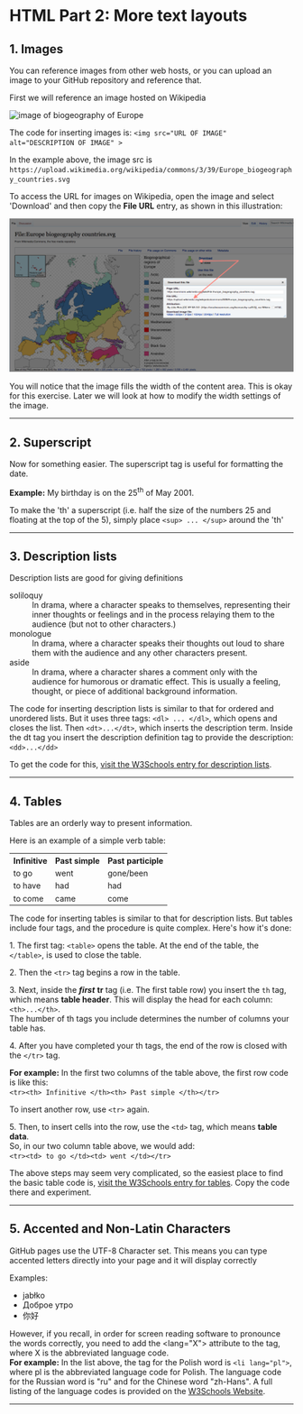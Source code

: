 <h1>HTML Part 2: More text layouts</h1>
<h2>1. Images</h2>
<p>You can reference images from other web hosts, or you can upload an image to your GitHub repository and reference that.<p>
<p>First we will reference an image hosted on Wikipedia</p>
<img src="https://upload.wikimedia.org/wikipedia/commons/3/39/Europe_biogeography_countries.svg" alt="image of biogeography of Europe">
<p>The code for inserting images is: <code>&lt;img src="URL OF IMAGE" alt="DESCRIPTION OF IMAGE" &gt;</code></p>
<p>In the example above, the image src is <code> https://upload.wikimedia.org/wikipedia/commons/3/39/Europe_biogeography_countries.svg </code></p>
<p>To access the URL for images on Wikipedia, open the image and select 'Download' and then copy the <b>File URL</b> entry, as shown in this illustration:</p>
<img src="assets/wikimedia-europe-countries.png" alt="image showing how to get URL of Wikimedia images">


<p>You will notice that the image fills the width of the content area. This is okay for this exercise. Later we will look at how to modify the width settings of the image.</p>

<hr>

<h2>2. Superscript</h2>
<p>Now for something easier. The superscript tag is useful for formatting the date.</p>
<p><b>Example:</b> My birthday is on the 25<sup>th</sup> of May 2001.</p>
<p>To make the 'th' a superscript (i.e. half the size of the numbers 25 and floating at the top of the 5), simply place <code>&lt;sup&gt; ... &lt;/sup&gt;</code> around the 'th'</p>
<hr>


<h2>3. Description lists</h2>
<p>Description lists are good for giving definitions</p>
<dl>
  <dt>soliloquy</dt>
  <dd>In drama, where a character speaks to themselves, representing their inner thoughts or feelings and in the process relaying them to the audience (but not to other characters.)</dd>
  <dt>monologue</dt>
  <dd>In drama, where a character speaks their thoughts out loud to share them with the audience and any other characters present.</dd>
  <dt>aside</dt>
  <dd>In drama, where a character shares a comment only with the audience for humorous or dramatic effect. This is usually a feeling, thought, or piece of additional background information.</dd>
</dl>
<p>The code for inserting description lists is similar to that for ordered and unordered lists. But it uses three tags: <code>&lt;dl&gt; ... &lt;/dl&gt;</code>, which opens and closes the list. Then <code>&lt;dt&gt;...&lt;/dt&gt;</code>, which inserts the description term. Inside the dt tag you insert the description definition tag to provide the description: <code>&lt;dd&gt;...&lt;/dd&gt;</code></p>
<p>To get the code for this, <a href="https://www.w3schools.com/tags/tag_dl.asp">visit the W3Schools entry for description lists</a>.</p>

<hr>
<h2>4. Tables</h2>
<p>Tables are an orderly way to present information.</p>
<p>Here is an example of a simple verb table:</p>
<table>
  <tr><th>Infinitive</th><th>Past simple</th><th>Past participle</th></tr>
  <tr>
    <td>to go</td><td>went</td><td>gone/been</td>
  </tr>
   <tr>
    <td>to have</td><td>had</td><td>had</td>
  </tr>
  <tr>
    <td>to come</td><td>came</td><td>come</td>
  </tr>
  </table>
  
<p>The code for inserting tables is similar to that for description lists. But tables include four tags, and the procedure is quite complex. Here's how it's done:</p>
  
<p>1. The first tag: <code>&lt;table&gt;</code> opens the table. At the end of the table, the <code>&lt;/table&gt;</code>, is used to close the table.</p>

<p>2. Then the <code>&lt;tr&gt;</code> tag begins a row in the table.</p> 

<p>3. Next, inside the <em><b>first</b></em> <b>tr</b> tag (i.e. The first table row) you insert the <code>th</code> tag, which means <b>table header</b>. This will display the head for each column: <code>&lt;th&gt;...&lt;/th&gt;</code>. <br>The humber of th tags you include determines the number of columns your table has.</p>

<p>4. After you have completed your th tags, the end of the row is closed with the <code>&lt;/tr&gt;</code> tag.</p>

<p><b>For example:</b> In the first two columns of the table above, the first row code is like this:<br><code>&lt;tr&gt;&lt;th&gt; Infinitive &lt;/th&gt;&lt;th&gt; Past simple &lt;/th&gt;&lt;/tr&gt;</code>
</p>

<p>To insert another row, use <code>&lt;tr&gt;</code> again.</p>

<p>5. Then, to insert cells into the row, use the <code>&lt;td&gt;</code> tag, which means <b>table data</b>.<br>
So, in our two column table above, we would add:<br><code>&lt;tr&gt;&lt;td&gt; to go &lt;/td&gt;&lt;td&gt; went &lt;/td&gt;&lt;/tr&gt;</code>
</p>

<p>The above steps may seem very complicated, so the easiest place to find the basic table code is, <a href="https://www.w3schools.com/tags/tag_table.asp">visit the W3Schools entry for tables</a>. Copy the code there and experiment.</p>

<hr>

<h2>5. Accented and Non-Latin Characters</h2>
<p>GitHub pages use the UTF-8 Character set. This means you can type accented letters directly into your page and it will display correctly</p>
<p>Examples:</p>
<ul>
    <li lang="pl">jabłko</li>
    <li lang="ru">Доброе утро</li>
    <li lang="zh-Hans">你好</li>
</ul>
<p>However, if you recall, in order for screen reading software to pronounce the words correctly, you need to add the &lt;lang="X"&gt; attribute to the tag, where X is the abbreviated language code.<br>
<b>For example:</b> In the list above, the tag for the Polish word is <code>&lt;li lang="pl"&gt;</code>, where pl is the abbreviated language code for Polish. The language code for the Russian word is "ru" and for the Chinese word "zh-Hans". A full listing of the language codes is provided on the <a href="https://www.w3schools.com/tags/ref_language_codes.asp">W3Schools Website</a>.
</p>
<hr>

